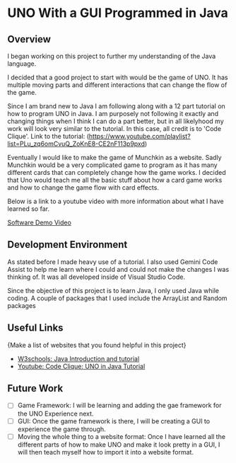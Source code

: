 # UNO With a GUI Programmed in Java

## Overview

I began working on this project to further my understanding of the Java language.

I decided that a good project to start with would be the game of UNO. It has multiple moving parts and different interactions that can change the flow of the game.

Since I am brand new to Java I am following along with a 12 part tutorial on how to program UNO in Java. I am purposely not following it exactly and changing things when I think I can do a part better, but in all likelyhood my work will look very similar to the tutorial. In this case, all credit is to 'Code Clique'. Link to the tutorial: (https://www.youtube.com/playlist?list=PLu_zq6omCvuQ_ZoKnE8-CE2nF113p9pxd) 

Eventually I would like to make the game of Munchkin as a website. Sadly Munchkin would be a very complicated game to program as it has many different cards that can completely change how the game works. I decided that Uno would teach me all the basic stuff about how a card game works and how to change the game flow with card effects.

Below is a link to a youtube video with more information about what I have learned so far.

[Software Demo Video](https://youtu.be/FSflpDndNjA)

## Development Environment

As stated before I made heavy use of a tutorial. I also used Gemini Code Assist to help me learn where I could and could not make the changes I was thinking of. It was all developed inside of Visual Studio Code.

Since the objective of this project is to learn Java, I only used Java while coding. A couple of packages that I used include the ArrayList and Random packages

## Useful Links

{Make a list of websites that you found helpful in this project}

- [W3schools: Java Introduction and tutorial](https://www.w3schools.com/java/java_intro.asp)
- [Youtube: Code Clique: UNO in Java Tutorial](https://www.youtube.com/playlist?list=PLu_zq6omCvuQ_ZoKnE8-CE2nF113p9pxd)

## Future Work

- [ ] Game Framework: I will be learning and adding the gae framework for the UNO Experience next.
- [ ] GUI: Once the game framework is there, I will be creating a GUI to experience the game through.
- [ ] Moving the whole thing to a website format: Once I have learned all the different parts of how to make UNO and make it look pretty in a GUI, I will then teach myself how to import it into a website format.